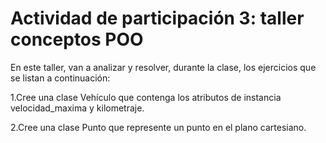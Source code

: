 # Actividad de participación 3: taller conceptos POO

En este taller, van a analizar y resolver, durante la clase, los ejercicios que se listan a continuación:

1.Cree una clase Vehículo que contenga los atributos de instancia velocidad_maxima y kilometraje.

2.Cree una clase Punto que represente un punto en el plano cartesiano.